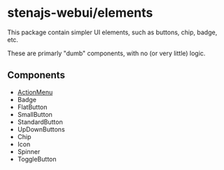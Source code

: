 # stenajs-webui/elements

This package contain simpler UI elements, such as buttons, chip, badge, etc.

These are primarly "dumb" components, with no (or very little) logic.

## Components

- [ActionMenu](src/components/ui/action-menu/ActionMenu.md)
- Badge
- FlatButton
- SmallButton
- StandardButton
- UpDownButtons
- Chip
- Icon
- Spinner
- ToggleButton
